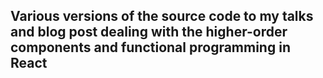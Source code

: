 ## Various versions of the source code to my talks and blog post dealing with the higher-order components and functional programming in React